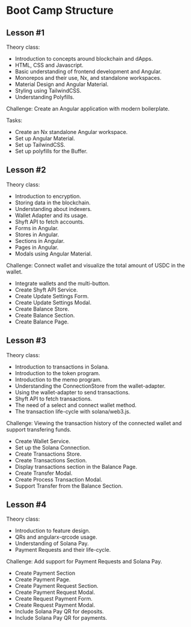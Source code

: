 # Boot Camp Structure

## Lesson #1

Theory class:

- Introduction to concepts around blockchain and dApps.
- HTML, CSS and Javascript.
- Basic understanding of frontend development and Angular.
- Monorepos and their use, Nx, and standalone workspaces.
- Material Design and Angular Material.
- Styling using TailwindCSS.
- Understanding Polyfills.

Challenge: Create an Angular application with modern boilerplate.

Tasks:

- Create an Nx standalone Angular workspace.
- Set up Angular Material.
- Set up TailwindCSS.
- Set up polyfills for the Buffer.

## Lesson #2

Theory class:

- Introduction to encryption.
- Storing data in the blockchain.
- Understanding about indexers.
- Wallet Adapter and its usage.
- Shyft API to fetch accounts.
- Forms in Angular.
- Stores in Angular.
- Sections in Angular.
- Pages in Angular.
- Modals using Angular Material.

Challenge: Connect wallet and visualize the total amount of USDC in the wallet.

- Integrate wallets and the multi-button.
- Create Shyft API Service.
- Create Update Settings Form.
- Create Update Settings Modal.
- Create Balance Store.
- Create Balance Section.
- Create Balance Page.

## Lesson #3

Theory class:

- Introduction to transactions in Solana.
- Introduction to the token program.
- Introduction to the memo program.
- Understanding the ConnectionStore from the wallet-adapter.
- Using the wallet-adapter to send transactions.
- Shyft API to fetch transactions.
- The need of a select and connect wallet method.
- The transaction life-cycle with solana/web3.js.

Challenge: Viewing the transaction history of the connected wallet and support transfering funds.

- Create Wallet Service.
- Set up the Solana Connection.
- Create Transactions Store.
- Create Transactions Section.
- Display transactions section in the Balance Page.
- Create Transfer Modal.
- Create Process Transaction Modal.
- Support Transfer from the Balance Section.

## Lesson #4

Theory class:

- Introduction to feature design.
- QRs and angularx-qrcode usage.
- Understanding of Solana Pay.
- Payment Requests and their life-cycle.

Challenge: Add support for Payment Requests and Solana Pay.

- Create Payment Section
- Create Payment Page.
- Create Payment Request Section.
- Create Payment Request Modal.
- Create Request Payment Form.
- Create Request Payment Modal.
- Include Solana Pay QR for deposits.
- Include Solana Pay QR for payments.
